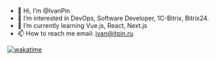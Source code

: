 - 👋 Hi, I’m @IvanPin
- 👀 I’m interested in DevOps, Software Developer, 1C-Bitrix, Bitrix24.
- 🌱 I’m currently learning Vue.js, React, Next.js
- 📫 How to reach me
email: ivan@itpin.ru


[![wakatime](https://wakatime.com/badge/user/c6681c89-5f5b-40fb-b3dd-5c1bf6edd30c.svg)](https://wakatime.com/@c6681c89-5f5b-40fb-b3dd-5c1bf6edd30c)
